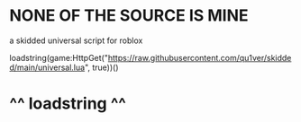 # NONE OF THE SOURCE IS MINE

a skidded universal script for roblox

loadstring(game:HttpGet("https://raw.githubusercontent.com/qu1ver/skidded/main/universal.lua", true))()

# ^^ loadstring ^^
